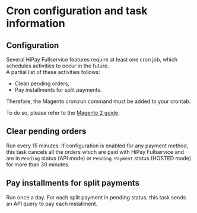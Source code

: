 # Cron configuration and task information

## Configuration

Several HiPay Fullservice features require at least one cron job, which schedules activities to occur in the future.  
A partial list of these activities follows:
- Clean pending orders,
- Pay installments for split payments.

Therefore, the Magento cron:run command must be added to your crontab.

To do so, please refer to the [Magento 2 guide](http://devdocs.magento.com/guides/v2.0/config-guide/cli/config-cli-subcommands-cron.html).

## Clear pending orders

Run every 15 minutes.
If configuration is enabled for any payment method, this task cancels all the orders which are paid with HiPay Fullservice and are in `Pending` status (API mode) or `Pending Payment` status (HOSTED mode) for more than 30 minutes.

## Pay installments for split payments

Run once a day.
For each split payment in pending status, this task sends an API query to pay each installment.
